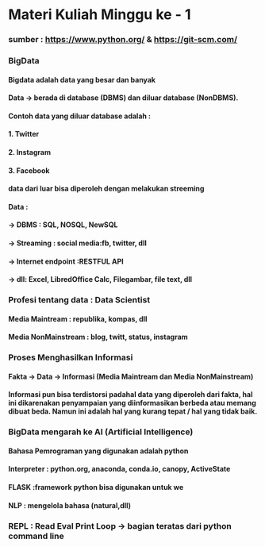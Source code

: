 # Materi Kuliah Minggu ke - 1

### sumber : https://www.python.org/ & https://git-scm.com/
### BigData
#### Bigdata adalah data yang besar dan banyak
#### Data -> berada di database (DBMS) dan diluar database (NonDBMS).
#### Contoh data yang diluar database adalah :
#### 1. Twitter
#### 2. Instagram
#### 3. Facebook
#### data dari luar bisa diperoleh dengan melakukan streeming
#### Data :
#### -> DBMS : SQL, NOSQL, NewSQL
#### -> Streaming : social media:fb, twitter, dll
####  -> Internet endpoint :RESTFUL API
#### -> dll: Excel, LibredOffice Calc, Filegambar, file text, dll

### Profesi tentang data : Data Scientist
#### Media Maintream : republika, kompas, dll
#### Media NonMainstream : blog, twitt, status, instagram

### Proses Menghasilkan Informasi
#### Fakta -> Data -> Informasi (Media Maintream dan Media NonMainstream)
#### Informasi pun bisa terdistorsi padahal data yang diperoleh dari fakta, hal ini dikarenakan penyampaian yang diinformasikan berbeda atau memang dibuat beda. Namun ini adalah hal yang kurang tepat / hal yang tidak baik.

### BigData mengarah ke AI (Artificial Intelligence)
#### Bahasa Pemrograman yang digunakan adalah python
#### Interpreter : python.org, anaconda, conda.io, canopy, ActiveState
#### FLASK :framework python bisa digunakan untuk we
#### NLP : mengelola bahasa (natural,dll)

### REPL : Read Eval Print Loop -> bagian teratas dari python command line

